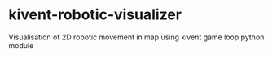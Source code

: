 # kivent-robotic-visualizer
Visualisation of 2D robotic movement in map using kivent game loop python module
